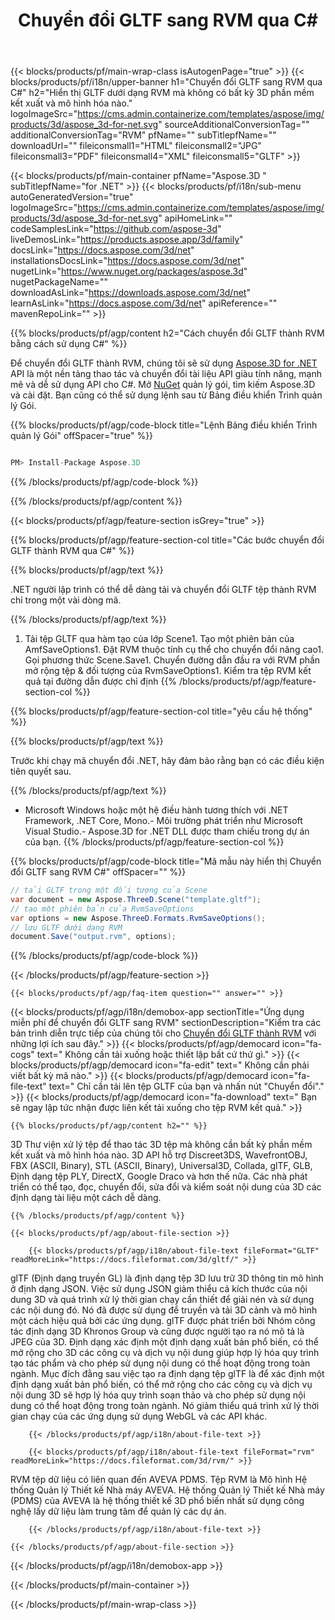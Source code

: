 ﻿---
title: Chuyển đổi GLTF sang RVM qua C# 
url: /vi/net/conversion/gltf-to-rvm/ 
description: Mã mẫu cho chuyển đổi GLTF thành RVM C#. Sử dụng API mã mẫu cho hàng loạt tệp GLTF để chuyển đổi RVM trong VB .NET, Asp .NET hoặc bất kỳ ứng dụng dựa trên .NET nào.
---
{{< blocks/products/pf/main-wrap-class isAutogenPage="true" >}}
{{< blocks/products/pf/i18n/upper-banner h1="Chuyển đổi GLTF sang RVM qua C#" h2="Hiển thị GLTF dưới dạng RVM mà không có bất kỳ 3D phần mềm kết xuất và mô hình hóa nào." logoImageSrc="https://cms.admin.containerize.com/templates/aspose/img/products/3d/aspose_3d-for-net.svg" sourceAdditionalConversionTag="" additionalConversionTag="RVM" pfName="" subTitlepfName="" downloadUrl="" fileiconsmall1="HTML" fileiconsmall2="JPG" fileiconsmall3="PDF" fileiconsmall4="XML" fileiconsmall5="GLTF" >}}

{{< blocks/products/pf/main-container pfName="Aspose.3D " subTitlepfName="for .NET" >}}
{{< blocks/products/pf/i18n/sub-menu autoGeneratedVersion="true" logoImageSrc="https://cms.admin.containerize.com/templates/aspose/img/products/3d/aspose_3d-for-net.svg" apiHomeLink="" codeSamplesLink="https://github.com/aspose-3d" liveDemosLink="https://products.aspose.app/3d/family" docsLink="https://docs.aspose.com/3d/net" installationsDocsLink="https://docs.aspose.com/3d/net" nugetLink="https://www.nuget.org/packages/aspose.3d" nugetPackageName="" downloadAsLink="https://downloads.aspose.com/3d/net" learnAsLink="https://docs.aspose.com/3d/net" apiReference="" mavenRepoLink="" >}}

{{% blocks/products/pf/agp/content h2="Cách chuyển đổi GLTF thành RVM bằng cách sử dụng C#" %}}

 Để chuyển đổi GLTF thành RVM, chúng tôi sẽ sử dụng
 [Aspose.3D for .NET](https://products.aspose.com/3d/net) 
 API là một nền tảng thao tác và chuyển đổi tài liệu API giàu tính năng, mạnh mẽ và dễ sử dụng API cho C#. Mở
 [NuGet](https://www.nuget.org/packages/aspose.3d) 
 quản lý gói, tìm kiếm
 Aspose.3D 
 và cài đặt. Bạn cũng có thể sử dụng lệnh sau từ Bảng điều khiển Trình quản lý Gói.

{{% blocks/products/pf/agp/code-block title="Lệnh Bảng điều khiển Trình quản lý Gói" offSpacer="true" %}}

```cs

PM> Install-Package Aspose.3D


```

{{% /blocks/products/pf/agp/code-block %}}

{{% /blocks/products/pf/agp/content %}}

{{< blocks/products/pf/agp/feature-section isGrey="true" >}}

{{% blocks/products/pf/agp/feature-section-col title="Các bước chuyển đổi GLTF thành RVM qua C#" %}}

{{% blocks/products/pf/agp/text %}}

 .NET người lập trình có thể dễ dàng tải và chuyển đổi GLTF tệp thành RVM chỉ trong một vài dòng mã.

{{% /blocks/products/pf/agp/text %}}

1. Tải tệp GLTF qua hàm tạo của lớp Scene1. Tạo một phiên bản của AmfSaveOptions1. Đặt RVM thuộc tính cụ thể cho chuyển đổi nâng cao1. Gọi phương thức Scene.Save1. Chuyển đường dẫn đầu ra với RVM phần mở rộng tệp & đối tượng của RvmSaveOptions1. Kiểm tra tệp RVM kết quả tại đường dẫn được chỉ định
{{% /blocks/products/pf/agp/feature-section-col %}}

{{% blocks/products/pf/agp/feature-section-col title="yêu cầu hệ thống" %}}

{{% blocks/products/pf/agp/text %}}

 Trước khi chạy mã chuyển đổi .NET, hãy đảm bảo rằng bạn có các điều kiện tiên quyết sau.

{{% /blocks/products/pf/agp/text %}}

- Microsoft Windows hoặc một hệ điều hành tương thích với .NET Framework, .NET Core, Mono.- Môi trường phát triển như Microsoft Visual Studio.- Aspose.3D for .NET DLL được tham chiếu trong dự án của bạn.
{{% /blocks/products/pf/agp/feature-section-col %}}

{{% blocks/products/pf/agp/code-block title="Mã mẫu này hiển thị Chuyển đổi GLTF sang RVM C#" offSpacer="" %}}

```cs
// tải GLTF trong một đối tượng của Scene 
var document = new Aspose.ThreeD.Scene("template.gltf");
// tạo một phiên bản của RvmSaveOptions 
var options = new Aspose.ThreeD.Formats.RvmSaveOptions();
// lưu GLTF dưới dạng RVM 
document.Save("output.rvm", options); 


```

{{% /blocks/products/pf/agp/code-block %}}

{{< /blocks/products/pf/agp/feature-section >}}

    {{< blocks/products/pf/agp/faq-item question="" answer="" >}}
 

<!-- aboutfile Starts -->

{{< blocks/products/pf/agp/i18n/demobox-app sectionTitle="Ứng dụng miễn phí để chuyển đổi GLTF sang RVM" sectionDescription="Kiểm tra các bản trình diễn trực tiếp của chúng tôi cho [Chuyển đổi GLTF thành RVM](https://products.aspose.app/3d/conversion/gltf-to-rvm) với những lợi ích sau đây." >}}
        {{< blocks/products/pf/agp/democard icon="fa-cogs" text=" Không cần tải xuống hoặc thiết lập bất cứ thứ gì." >}}
        {{< blocks/products/pf/agp/democard icon="fa-edit" text=" Không cần phải viết bất kỳ mã nào." >}}
        {{< blocks/products/pf/agp/democard icon="fa-file-text" text=" Chỉ cần tải lên tệp GLTF của bạn và nhấn nút \"Chuyển đổi\"." >}}
        {{< blocks/products/pf/agp/democard icon="fa-download" text=" Bạn sẽ ngay lập tức nhận được liên kết tải xuống cho tệp RVM kết quả." >}}

    {{% blocks/products/pf/agp/content h2="" %}}

 3D Thư viện xử lý tệp để thao tác 3D tệp mà không cần bất kỳ phần mềm kết xuất và mô hình hóa nào. 3D API hỗ trợ Discreet3DS, WavefrontOBJ, FBX (ASCII, Binary), STL (ASCII, Binary), Universal3D, Collada, glTF, GLB, Định dạng tệp PLY, DirectX, Google Draco và hơn thế nữa. Các nhà phát triển có thể tạo, đọc, chuyển đổi, sửa đổi và kiểm soát nội dung của 3D các định dạng tài liệu một cách dễ dàng.



    {{% /blocks/products/pf/agp/content %}}

    {{< blocks/products/pf/agp/about-file-section >}}

        {{< blocks/products/pf/agp/i18n/about-file-text fileFormat="GLTF" readMoreLink="https://docs.fileformat.com/3d/gltf/" >}}
glTF (Định dạng truyền GL) là định dạng tệp 3D lưu trữ 3D thông tin mô hình ở định dạng JSON. Việc sử dụng JSON giảm thiểu cả kích thước của nội dung 3D và quá trình xử lý thời gian chạy cần thiết để giải nén và sử dụng các nội dung đó. Nó đã được sử dụng để truyền và tải 3D cảnh và mô hình một cách hiệu quả bởi các ứng dụng. glTF được phát triển bởi Nhóm công tác định dạng 3D Khronos Group và cũng được người tạo ra nó mô tả là JPEG của 3D. Định dạng xác định một định dạng xuất bản phổ biến, có thể mở rộng cho 3D các công cụ và dịch vụ nội dung giúp hợp lý hóa quy trình tạo tác phẩm và cho phép sử dụng nội dung có thể hoạt động trong toàn ngành. Mục đích đằng sau việc tạo ra định dạng tệp glTF là để xác định một định dạng xuất bản phổ biến, có thể mở rộng cho các công cụ và dịch vụ nội dung 3D sẽ hợp lý hóa quy trình soạn thảo và cho phép sử dụng nội dung có thể hoạt động trong toàn ngành. Nó giảm thiểu quá trình xử lý thời gian chạy của các ứng dụng sử dụng WebGL và các API khác.

        {{< /blocks/products/pf/agp/i18n/about-file-text >}}

        {{< blocks/products/pf/agp/i18n/about-file-text fileFormat="rvm" readMoreLink="https://docs.fileformat.com/3d/rvm/" >}}
RVM tệp dữ liệu có liên quan đến AVEVA PDMS. Tệp RVM là Mô hình Hệ thống Quản lý Thiết kế Nhà máy AVEVA. Hệ thống Quản lý Thiết kế Nhà máy (PDMS) của AVEVA là hệ thống thiết kế 3D phổ biến nhất sử dụng công nghệ lấy dữ liệu làm trung tâm để quản lý các dự án.

        {{< /blocks/products/pf/agp/i18n/about-file-text >}}

    {{< /blocks/products/pf/agp/about-file-section >}}

{{< /blocks/products/pf/agp/i18n/demobox-app >}}

<!-- aboutfile Ends -->



{{< /blocks/products/pf/main-container >}}
    
{{< /blocks/products/pf/main-wrap-class >}}